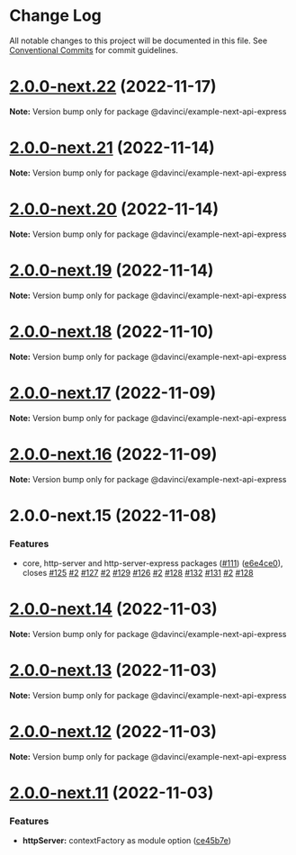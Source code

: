# Change Log

All notable changes to this project will be documented in this file.
See [Conventional Commits](https://conventionalcommits.org) for commit guidelines.

# [2.0.0-next.22](https://github.com/HPInc/davinci/compare/@davinci/example-next-api-express@2.0.0-next.21...@davinci/example-next-api-express@2.0.0-next.22) (2022-11-17)

**Note:** Version bump only for package @davinci/example-next-api-express





# [2.0.0-next.21](https://github.com/HPInc/davinci/compare/@davinci/example-next-api-express@2.0.0-next.20...@davinci/example-next-api-express@2.0.0-next.21) (2022-11-14)

**Note:** Version bump only for package @davinci/example-next-api-express





# [2.0.0-next.20](https://github.com/HPInc/davinci/compare/@davinci/example-next-api-express@2.0.0-next.19...@davinci/example-next-api-express@2.0.0-next.20) (2022-11-14)

**Note:** Version bump only for package @davinci/example-next-api-express





# [2.0.0-next.19](https://github.com/HPInc/davinci/compare/@davinci/example-next-api-express@2.0.0-next.18...@davinci/example-next-api-express@2.0.0-next.19) (2022-11-14)

**Note:** Version bump only for package @davinci/example-next-api-express





# [2.0.0-next.18](https://github.com/HPInc/davinci/compare/@davinci/example-next-api-express@2.0.0-next.17...@davinci/example-next-api-express@2.0.0-next.18) (2022-11-10)

**Note:** Version bump only for package @davinci/example-next-api-express





# [2.0.0-next.17](https://github.com/HPInc/davinci/compare/@davinci/example-next-api-express@2.0.0-next.16...@davinci/example-next-api-express@2.0.0-next.17) (2022-11-09)

**Note:** Version bump only for package @davinci/example-next-api-express





# [2.0.0-next.16](https://github.com/HPInc/davinci/compare/@davinci/example-next-api-express@2.0.0-next.15...@davinci/example-next-api-express@2.0.0-next.16) (2022-11-09)

**Note:** Version bump only for package @davinci/example-next-api-express





# 2.0.0-next.15 (2022-11-08)


### Features

* core, http-server and http-server-express packages ([#111](https://github.com/HPInc/davinci/issues/111)) ([e6e4ce0](https://github.com/HPInc/davinci/commit/e6e4ce0dcc81a3b44976cde471353f77ad872e65)), closes [#125](https://github.com/HPInc/davinci/issues/125) [#2](https://github.com/HPInc/davinci/issues/2) [#127](https://github.com/HPInc/davinci/issues/127) [#2](https://github.com/HPInc/davinci/issues/2) [#129](https://github.com/HPInc/davinci/issues/129) [#126](https://github.com/HPInc/davinci/issues/126) [#2](https://github.com/HPInc/davinci/issues/2) [#128](https://github.com/HPInc/davinci/issues/128) [#132](https://github.com/HPInc/davinci/issues/132) [#131](https://github.com/HPInc/davinci/issues/131) [#2](https://github.com/HPInc/davinci/issues/2) [#128](https://github.com/HPInc/davinci/issues/128)





# [2.0.0-next.14](https://github.com/HPInc/davinci/compare/@davinci/example-next-api-express@2.0.0-next.13...@davinci/example-next-api-express@2.0.0-next.14) (2022-11-03)

**Note:** Version bump only for package @davinci/example-next-api-express





# [2.0.0-next.13](https://github.com/HPInc/davinci/compare/@davinci/example-next-api-express@2.0.0-next.12...@davinci/example-next-api-express@2.0.0-next.13) (2022-11-03)

**Note:** Version bump only for package @davinci/example-next-api-express





# [2.0.0-next.12](https://github.com/HPInc/davinci/compare/@davinci/example-next-api-express@2.0.0-next.11...@davinci/example-next-api-express@2.0.0-next.12) (2022-11-03)

**Note:** Version bump only for package @davinci/example-next-api-express





# [2.0.0-next.11](https://github.com/HPInc/davinci/compare/@davinci/example-next-api-express@2.0.0-next.10...@davinci/example-next-api-express@2.0.0-next.11) (2022-11-03)


### Features

* **httpServer:** contextFactory as module option ([ce45b7e](https://github.com/HPInc/davinci/commit/ce45b7edb5f0ac7aff8540ab61066f13399b557d))
